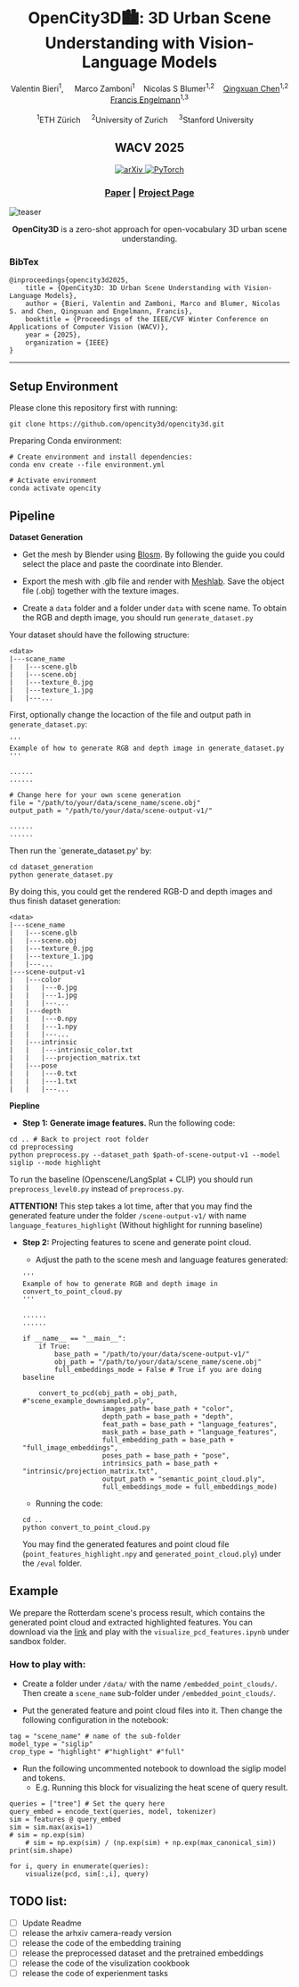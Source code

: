 <p align="center">
  <h1 align="center">OpenCity3D🏙️: 3D Urban Scene Understanding with Vision-Language Models</h1>
<!-- # OpenCity3D: What do Vision-Language Models know about Urban Environments? (WACV 2025) -->
    <p align="center">
        <a>Valentin Bieri</a><sup>1</sup>, &nbsp;&nbsp;&nbsp; 
        <a>Marco Zamboni</a><sup>1</sup>&nbsp;&nbsp;&nbsp;
        <a>Nicolas S Blumer</a><sup>1,2</sup>&nbsp;&nbsp;&nbsp; 
        <a href="https://jerryisqx.github.io/">Qingxuan Chen</a><sup>1,2</sup>
        <br>
        <a href="https://francisengelmann.github.io/">Francis Engelmann</a><sup>1,3</sup>
        </br>
        <br>
        <sup>1</sup>ETH Zürich&nbsp;&nbsp;&nbsp;&nbsp;
        <sup>2</sup>University of Zurich&nbsp;&nbsp;&nbsp;&nbsp;
        <sup>3</sup>Stanford University&nbsp;&nbsp;&nbsp;&nbsp;
        </br>
    </p>
    <h2 align="center">WACV 2025</h2>
    <p align="center">
        <a href=""><img alt="arXiv" src="https://img.shields.io/badge/arXiv-badge"> </a>
        <a href="https://pytorch.org/get-started/locally/"><img alt="PyTorch" src="https://img.shields.io/badge/PyTorch-ee4c2c?logo=pytorch&logoColor=white"></a>
    </p>
    <h3 align="center"><a href="">Paper</a> | <a href="https://opencity3d.github.io">Project Page</a>
    </h3>
</p>



<!-- <a href="https://hydra.cc/"><img alt="Config: Hydra" src="https://img.shields.io/badge/Config-Hydra-89b8cd"></a> -->

![teaser](https://opencity3d.github.io/static/images/teaser.jpg)

<p align="center">
<strong>OpenCity3D</strong> is a zero-shot approach for open-vocabulary 3D urban scene understanding.
</p>

### BibTex
```
@inproceedings{opencity3d2025,
    title = {OpenCity3D: 3D Urban Scene Understanding with Vision-Language Models},
    author = {Bieri, Valentin and Zamboni, Marco and Blumer, Nicolas S. and Chen, Qingxuan and Engelmann, Francis},
    booktitle = {Proceedings of the IEEE/CVF Winter Conference on Applications of Computer Vision (WACV)},
    year = {2025},
    organization = {IEEE}
}
```

---

## Setup Environment

Please clone this repository first with running:
```
git clone https://github.com/opencity3d/opencity3d.git
```

Preparing Conda environment:
```
# Create environment and install dependencies:
conda env create --file environment.yml

# Activate environment
conda activate opencity
```

## Pipeline

**Dataset Generation**

- Get the mesh by Blender using [Blosm](https://github.com/vvoovv/blosm). By following the guide you could select the place and paste the coordinate into Blender. 

- Export the mesh with .glb file and render with [Meshlab](https://www.meshlab.net/). Save the object file (.obj) together with the texture images.

- Create a `data` folder and a folder under `data` with scene name. To obtain the RGB and depth image, you should run `generate_dataset.py`

Your dataset should have the following structure:

```
<data>
|---scane_name
|   |---scene.glb
|   |---scene.obj
|   |---texture_0.jpg
|   |---texture_1.jpg
|   |---...
```

First, optionally change the locaction of the file and output path in `generate_dataset.py`:
```
'''
Example of how to generate RGB and depth image in generate_dataset.py
'''

......
......

# Change here for your own scene generation
file = "/path/to/your/data/scene_name/scene.obj"
output_path = "/path/to/your/data/scene-output-v1/"

......
......
```

Then run the `generate_dataset.py' by:
```
cd dataset_generation
python generate_dataset.py
```
By doing this, you could get the rendered RGB-D and depth images and thus finish dataset generation:
```
<data>
|---scene_name
|   |---scene.glb
|   |---scene.obj
|   |---texture_0.jpg
|   |---texture_1.jpg
|   |---...
|---scene-output-v1
|   |---color
|   |   |---0.jpg
|   |   |---1.jpg
|   |   |---...
|   |---depth
|   |   |---0.npy
|   |   |---1.npy
|   |   |---...
|   |---intrinsic
|   |   |---intrinsic_color.txt
|   |   |---projection_matrix.txt
|   |---pose
|   |   |---0.txt
|   |   |---1.txt
|   |   |---...
```

**Piepline**

- **Step 1:** **Generate image features.**  Run the following code:

```
cd .. # Back to project root folder
cd preprocessing
python preprocess.py --dataset_path $path-of-scene-output-v1 --model siglip --mode highlight
```
To run the baseline (Openscene/LangSplat + CLIP) you should run `preprocess_level0.py` instead of `preprocess.py`.

**ATTENTION!** This step takes a lot time, after that you may find the generated feature under the folder `/scene-output-v1/` with name `language_features_highlight` (Without highlight for running baseline)

- **Step 2:** Projecting features to scene and generate point cloud.

    - Adjust the path to the scene mesh and language features generated:
    ```
    '''
    Example of how to generate RGB and depth image in convert_to_point_cloud.py
    '''

    ......
    ......

    if __name__ == "__main__":
        if True:
            base_path = "/path/to/your/data/scene-output-v1/"
            obj_path = "/path/to/your/data/scene_name/scene.obj"
            full_embeddings_mode = False # True if you are doing baseline
            
        convert_to_pcd(obj_path = obj_path, #"scene_example_downsampled.ply",
                        images_path= base_path + "color",
                        depth_path = base_path + "depth",
                        feat_path = base_path + "language_features",
                        mask_path = base_path + "language_features",
                        full_embedding_path = base_path + "full_image_embeddings",
                        poses_path = base_path + "pose",
                        intrinsics_path = base_path + "intrinsic/projection_matrix.txt",
                        output_path = "semantic_point_cloud.ply",
                        full_embeddings_mode = full_embeddings_mode)
    ```

    - Running the code:
    ```
    cd ..
    python convert_to_point_cloud.py
    ```
    You may find the generated features and point cloud file (`point_features_highlight.npy` and `generated_point_cloud.ply`) under the `/eval` folder.

## Example

We prepare the Rotterdam scene's process result, which contains the generated point cloud and extracted highlighted features. You can download via the [link](https://drive.google.com/drive/folders/1kVBiNlEXEGp3iBkMb7EQ5NT-CFLq1vVx) and play with the `visualize_pcd_features.ipynb` under sandbox folder.

### How to play with:

- Create a folder under `/data/` with the name `/embedded_point_clouds/`. Then create a `scene_name` sub-folder under `/embedded_point_clouds/`.

- Put the generated feature and point cloud files into it. Then change the following configuration in the notebook:
```
tag = "scene_name" # name of the sub-folder
model_type = "siglip"
crop_type = "highlight" #"highlight" #"full"
```

- Run the following uncommented notebook to download the siglip model and tokens. 
    - E.g. Running this block for visualizing the heat scene of query result.
```
queries = ["tree"] # Set the query here
query_embed = encode_text(queries, model, tokenizer)
sim = features @ query_embed 
sim = sim.max(axis=1)
# sim = np.exp(sim)
    # sim = np.exp(sim) / (np.exp(sim) + np.exp(max_canonical_sim))
print(sim.shape)

for i, query in enumerate(queries):
    visualize(pcd, sim[:,i], query)
```

## TODO list:
- [ ] Update Readme
- [ ] release the arhxiv camera-ready version
- [ ] release the code of the embedding training
- [ ] release the preprocessed dataset and the pretrained embeddings
- [ ] release the code of the visulization cookbook
- [ ] release the code of experienment tasks